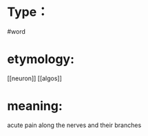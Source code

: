 # Type：
#word 
# etymology: 
[[neuron]]
[[algos]]
# meaning: 
acute pain along the nerves and their branches